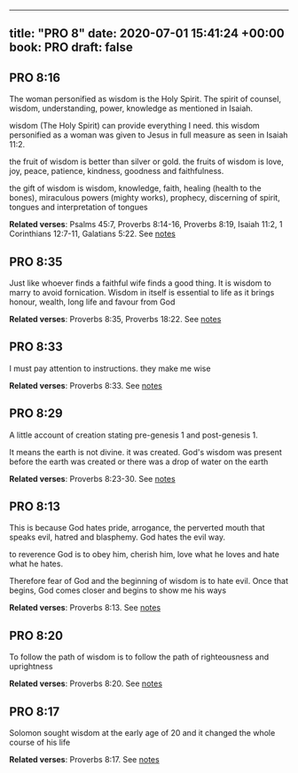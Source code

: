 
---
title: "PRO 8"
date: 2020-07-01 15:41:24 +00:00
book: PRO
draft: false
---

## PRO 8:16

The woman personified as wisdom is the Holy Spirit. The spirit of counsel, wisdom, understanding, power, knowledge as mentioned in Isaiah.

wisdom (The Holy Spirit) can provide everything I need. this wisdom personified as a woman was given to Jesus in full measure as seen in Isaiah 11:2.

the fruit of wisdom is better than silver or gold. the fruits of wisdom is love, joy, peace, patience, kindness, goodness and faithfulness.

the gift of wisdom is wisdom, knowledge, faith, healing (health to the bones), miraculous powers (mighty works), prophecy, discerning of spirit, tongues and interpretation of tongues

**Related verses**: Psalms 45:7, Proverbs 8:14-16, Proverbs 8:19, Isaiah 11:2, 1 Corinthians 12:7-11, Galatians 5:22. See [notes](https://my.bible.com/notes/3464177049500639904)


## PRO 8:35

Just like whoever finds a faithful wife finds a good thing. It is wisdom to marry to avoid fornication. Wisdom in itself is essential to life as it brings honour, wealth, long life and favour from God

**Related verses**: Proverbs 8:35, Proverbs 18:22. See [notes](https://my.bible.com/notes/3464163038411350545)


## PRO 8:33

I must pay attention to instructions. they make me wise

**Related verses**: Proverbs 8:33. See [notes](https://my.bible.com/notes/3464034747033576088)


## PRO 8:29

A little account of creation stating pre-genesis 1 and post-genesis 1.

It means the earth is not divine. it was created. God's wisdom was present before the earth was created or there was a drop of water on the earth

**Related verses**: Proverbs 8:23-30. See [notes](https://my.bible.com/notes/3464033500763251333)


## PRO 8:13

This is because God hates pride, arrogance, the perverted mouth that speaks evil, hatred and blasphemy. God hates the evil way.

to reverence God is to obey him, cherish him, love what he loves and hate what he hates.

Therefore fear of God and the beginning of wisdom is to hate evil. Once that begins, God comes closer and begins to show me his ways

**Related verses**: Proverbs 8:13. See [notes](https://my.bible.com/notes/3464018292904812976)


## PRO 8:20

To follow the path of wisdom is to follow the path of righteousness and uprightness

**Related verses**: Proverbs 8:20. See [notes](https://my.bible.com/notes/3461882111329035010)


## PRO 8:17

Solomon sought wisdom at the early age of 20 and it changed the whole course of his life

**Related verses**: Proverbs 8:17. See [notes](https://my.bible.com/notes/3461881493482889980)

